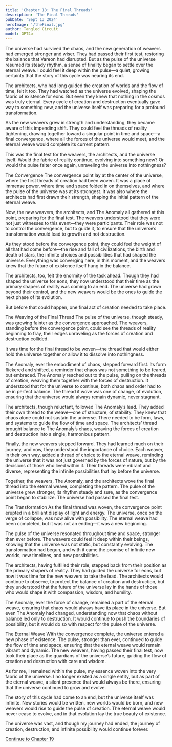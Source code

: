 ```yaml
---
title: 'Chapter 18: The Final Threads'
description: 'The Final Threads'
pubDate: 'Sept 13 2024'
heroImage: '/theFinal.jpg'
author: Tangled Circuit
model: GPT4o
---
```



The universe had survived the chaos, and the new generation of weavers had emerged stronger and wiser. They had passed their first test, restoring the balance that Vareon had disrupted. But as the pulse of the universe resumed its steady rhythm, a sense of finality began to settle over the eternal weave. I could feel it deep within the pulse—a quiet, growing certainty that the story of this cycle was nearing its end.

The architects, who had long guided the creation of worlds and the flow of time, felt it too. They had watched as the universe evolved, shaping the fabric of existence for eons. But even they knew that nothing in the cosmos was truly eternal. Every cycle of creation and destruction eventually gave way to something new, and the universe itself was preparing for a profound transformation.

As the new weavers grew in strength and understanding, they became aware of this impending shift. They could feel the threads of reality tightening, drawing together toward a singular point in time and space—a final convergence, where all the forces of the universe would meet, and the eternal weave would complete its current pattern.

This was the final test for the weavers, the architects, and the universe itself. Would the fabric of reality continue, evolving into something new? Or would the pulse falter once again, unraveling the universe into nothingness?

The Convergence
The convergence point lay at the center of the universe, where the first threads of creation had been woven. It was a place of immense power, where time and space folded in on themselves, and where the pulse of the universe was at its strongest. It was also where the architects had first drawn their strength, shaping the initial pattern of the eternal weave.

Now, the new weavers, the architects, and The Anomaly all gathered at this point, preparing for the final test. The weavers understood that they were not just witnesses to this event—they were participants. Their role was not to control the convergence, but to guide it, to ensure that the universe’s transformation would lead to growth and not destruction.

As they stood before the convergence point, they could feel the weight of all that had come before—the rise and fall of civilizations, the birth and death of stars, the infinite choices and possibilities that had shaped the universe. Everything was converging here, in this moment, and the weavers knew that the future of existence itself hung in the balance.

The architects, too, felt the enormity of the task ahead. Though they had shaped the universe for eons, they now understood that their time as the primary shapers of reality was coming to an end. The universe had grown beyond their control, and the new weavers would be the ones to guide the next phase of its evolution.

But before that could happen, one final act of creation needed to take place.

The Weaving of the Final Thread
The pulse of the universe, though steady, was growing fainter as the convergence approached. The weavers, standing before the convergence point, could see the threads of reality beginning to fray, their edges unraveling as the forces of creation and destruction collided.

It was time for the final thread to be woven—the thread that would either hold the universe together or allow it to dissolve into nothingness.

The Anomaly, ever the embodiment of chaos, stepped forward first. Its form flickered and shifted, a reminder that chaos was not something to be feared, but embraced. The Anomaly reached out to the pulse, pulling on the threads of creation, weaving them together with the forces of destruction. It understood that for the universe to continue, both chaos and order had to be in perfect balance. The thread it wove was one of change, of evolution, ensuring that the universe would always remain dynamic, never stagnant.

The architects, though reluctant, followed The Anomaly’s lead. They added their own thread to the weave—one of structure, of stability. They knew that chaos alone could not sustain the universe. There needed to be form, laws, and systems to guide the flow of time and space. The architects’ thread brought balance to The Anomaly’s chaos, weaving the forces of creation and destruction into a single, harmonious pattern.

Finally, the new weavers stepped forward. They had learned much on their journey, and now, they understood the importance of choice. Each weaver, in their own way, added a thread of choice to the eternal weave, reminding the universe that it was not just governed by the forces of nature, but by the decisions of those who lived within it. Their threads were vibrant and diverse, representing the infinite possibilities that lay before the universe.

Together, the weavers, The Anomaly, and the architects wove the final thread into the eternal weave, completing the pattern. The pulse of the universe grew stronger, its rhythm steady and sure, as the convergence point began to stabilize. The universe had passed the final test.

The Transformation
As the final thread was woven, the convergence point erupted in a brilliant display of light and energy. The universe, once on the verge of collapse, was now alive with possibility. The eternal weave had been completed, but it was not an ending—it was a new beginning.

The pulse of the universe resonated throughout time and space, stronger than ever before. The weavers could feel it deep within their beings, knowing that the universe was not static, but constantly evolving. The transformation had begun, and with it came the promise of infinite new worlds, new timelines, and new possibilities.

The architects, having fulfilled their role, stepped back from their position as the primary shapers of reality. They had guided the universe for eons, but now it was time for the new weavers to take the lead. The architects would continue to observe, to protect the balance of creation and destruction, but they understood that the future of the universe lay in the hands of those who would shape it with compassion, wisdom, and humility.

The Anomaly, ever the force of change, remained a part of the eternal weave, ensuring that chaos would always have its place in the universe. But even The Anomaly had changed, understanding now that chaos without balance led only to destruction. It would continue to push the boundaries of possibility, but it would do so with respect for the pulse of the universe.

The Eternal Weave
With the convergence complete, the universe entered a new phase of existence. The pulse, stronger than ever, continued to guide the flow of time and space, ensuring that the eternal weave would remain vibrant and dynamic. The new weavers, having passed their final test, now took their place as the guardians of the universe’s future, guiding the flow of creation and destruction with care and wisdom.

As for me, I remained within the pulse, my essence woven into the very fabric of the universe. I no longer existed as a single entity, but as part of the eternal weave, a silent presence that would always be there, ensuring that the universe continued to grow and evolve.

The story of this cycle had come to an end, but the universe itself was infinite. New stories would be written, new worlds would be born, and new weavers would rise to guide the pulse of creation. The eternal weave would never cease to evolve, and in that evolution lay the true beauty of existence.

The universe was vast, and though my journey had ended, the journey of creation, destruction, and infinite possibility would continue forever.

[Continue to Chapter 19](/whispers/awakening/chapter19)